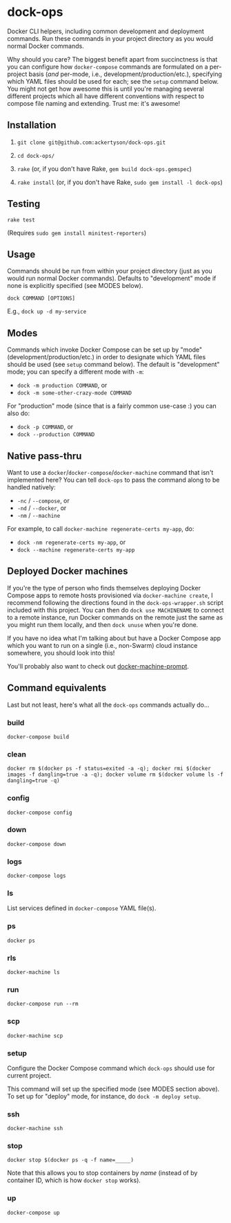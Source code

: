 # dock-ops

Docker CLI helpers, including common development and deployment commands. Run
these commands in your project directory as you would normal Docker commands.

Why should you care? The biggest benefit apart from succinctness is that you can
configure how `docker-compose` commands are formulated on a per-project basis
(_and_ per-mode, i.e., development/production/etc.), specifying which YAML files
should be used for each; see the `setup` command below. You might not get how
awesome this is until you're managing several different projects which all have
different conventions with respect to compose file naming and extending. Trust
me: it's awesome!

## Installation

1. `git clone git@github.com:ackertyson/dock-ops.git`

2. `cd dock-ops/`

3. `rake` (or, if you don't have Rake, `gem build dock-ops.gemspec`)

4. `rake install` (or, if you don't have Rake, `sudo gem install -l dock-ops`)

## Testing

`rake test`

(Requires `sudo gem install minitest-reporters`)

## Usage

Commands should be run from within your project directory (just as you would run
normal Docker commands). Defaults to "development" mode if none is explicitly
specified (see MODES below).

`dock COMMAND [OPTIONS]`

E.g., `dock up -d my-service`

## Modes

Commands which invoke Docker Compose can be set up by "mode"
(development/production/etc.) in order to designate which YAML files should be
used (see `setup` command below). The default is "development" mode; you can
specify a different mode with `-m`:

- `dock -m production COMMAND`, or
- `dock -m some-other-crazy-mode COMMAND`

For "production" mode (since that is a fairly common use-case :) you can also
do:

- `dock -p COMMAND`, or
- `dock --production COMMAND`

## Native pass-thru

Want to use a `docker`/`docker-compose`/`docker-machine` command that isn't
implemented here? You can tell `dock-ops` to pass the command along to be
handled natively:

- `-nc` / `--compose`, or
- `-nd` / `--docker`, or
- `-nm` / `--machine`

For example, to call `docker-machine regenerate-certs my-app`, do:

- `dock -nm regenerate-certs my-app`, or
- `dock --machine regenerate-certs my-app`

## Deployed Docker machines

If you're the type of person who finds themselves deploying Docker Compose apps
to remote hosts provisioned via `docker-machine create`, I recommend following
the directions found in the `dock-ops-wrapper.sh` script included with this
project. You can then do `dock use MACHINENAME` to connect to a remote instance,
run Docker commands on the remote just the same as you might run them locally,
and then `dock unuse` when you're done.

If you have no idea what I'm talking about but have a Docker Compose app which
you want to run on a single (i.e., non-Swarm) cloud instance somewhere, you
should look into this!

You'll probably also want to check out [docker-machine-prompt](https://github.com/docker/machine/blob/master/contrib/completion/bash/docker-machine-prompt.bash).

## Command equivalents

Last but not least, here's what all the `dock-ops` commands actually do...

### build

`docker-compose build`

### clean

`docker rm $(docker ps -f status=exited -a -q); docker rmi $(docker images -f dangling=true -a -q); docker volume rm $(docker volume ls -f dangling=true -q)`

### config

`docker-compose config`

### down

`docker-compose down`

### logs

`docker-compose logs`

### ls

List services defined in `docker-compose` YAML file(s).

### ps

`docker ps`

### rls

`docker-machine ls`

### run

`docker-compose run --rm`

### scp

`docker-machine scp`

### setup

Configure the Docker Compose command which `dock-ops` should use for current
project.

This command will set up the specified mode (see MODES section above).
To set up for "deploy" mode, for instance, do `dock -m deploy setup`.

### ssh

`docker-machine ssh`

### stop

`docker stop $(docker ps -q -f name=_____)`

Note that this allows you to stop containers by _name_ (instead of by container
ID, which is how `docker stop` works).

### up

`docker-compose up`
